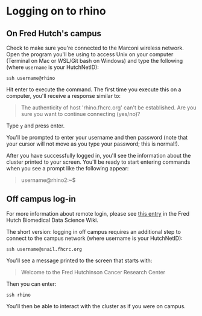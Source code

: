 # Logging on to rhino

## On Fred Hutch's campus

Check to make sure you're connected to the Marconi wireless network. Open the program you'll be using to access Unix on your computer (Terminal on Mac or WSL/Git bash on Windows) and type the following (where `username` is your HutchNetID):

    ssh username@rhino

Hit enter to execute the command. The first time you execute this on a computer, you'll receive a response similar to:

> The authenticity of host 'rhino.fhcrc.org' can't be established.
> Are you sure you want to continue connecting (yes/no)?

Type `y` and press enter.

You'll be prompted to enter your username and then password (note that your cursor will not move as you type your password; this is normal!).

After you have successfully logged in, you'll see the information about the cluster printed to your screen. You'll be ready to start entering commands when you see a prompt like the following appear:

> username@rhino2:~$


## Off campus log-in

For more information about remote login, please see [this entry](https://sciwiki.fredhutch.org/scicomputing/access_methods/#access-via-a-remote-location) in the Fred Hutch Biomedical Data Science Wiki.

The short version: logging in off campus requires an additional step to connect to the campus network (where username is your HutchNetID):

    ssh username@snail.fhcrc.org

You'll see a message printed to the screen that starts with:

>  Welcome to the Fred Hutchinson Cancer Research Center

Then you can enter:

    ssh rhino

You'll then be able to interact with the cluster as if you were on campus.
